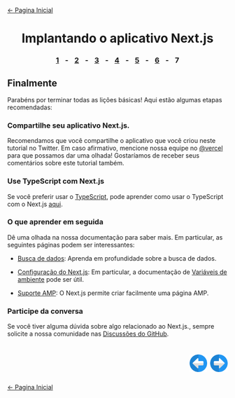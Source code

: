 [← Pagina Inicial](../../../README.md#basico)

<h1 align="center">Implantando o aplicativo Next.js</h1>

<h3 align="center">
<a href="./1.md#implantando-o-aplicativo-nextjs" style="margin:0 10px;">1</a> -
<a href="./2.md#implantando-o-aplicativo-nextjs" style="margin:0 10px;">2</a> -
<a href="./3.md#implantando-o-aplicativo-nextjs" style="margin:0 10px;">3</a> -
<a href="./4.md#implantando-o-aplicativo-nextjs" style="margin:0 10px;">4</a> -
<a href="./5.md#implantando-o-aplicativo-nextjs" style="margin:0 10px;">5</a> -
<a href="./6.md#implantando-o-aplicativo-nextjs" style="margin:0 10px;">6</a> -
<spam style="margin:0 10px;">7</spam>
</h3>

## Finalmente

Parabéns por terminar todas as lições básicas! Aqui estão algumas etapas recomendadas:

### Compartilhe seu aplicativo Next.js.

Recomendamos que você compartilhe o aplicativo que você criou neste tutorial no Twitter. Em caso afirmativo, mencione nossa equipe no [@vercel](https://twitter.com/vercel) para que possamos dar uma olhada! Gostaríamos de receber seus comentários sobre este tutorial também.

### Use TypeScript com Next.js

Se você preferir usar o [TypeScript](https://www.typescriptlang.org/), pode aprender como usar o TypeScript com o Next.js [aqui](https://nextjs.org/learn/excel/typescript).

### O que aprender em seguida

Dê uma olhada na nossa documentação para saber mais. Em particular, as seguintes páginas podem ser interessantes:

  - [Busca de dados](https://nextjs.org/docs/basic-features/data-fetching): Aprenda em profundidade sobre a busca de dados.

  - [Configuração do Next.js](https://nextjs.org/docs/api-reference/next.config.js/introduction): Em particular, a documentação de [Variáveis de ambiente](https://nextjs.org/docs/api-reference/next.config.js/environment-variables) pode ser útil.

  - [Suporte AMP](https://nextjs.org/docs/advanced-features/amp-support/introduction): O Next.js permite criar facilmente uma página AMP.

### Participe da conversa

Se você tiver alguma dúvida sobre algo relacionado ao Next.js., sempre solicite a nossa comunidade nas [Discussões do GitHub](https://github.com/zeit/next.js/discussions).

<h1 align="right">
<a href="./6.md#implantando-o-aplicativo-nextjs"><img src="../../../images/previous-arrow.svg" alt="next-arrow" width="40px"></a>
<a href="../../finish.md"><img src="../../../images/next-arrow.svg" alt="next-arrow" width="40px"></a>
</h1>

[← Pagina Inicial](../../../README.md#basico)